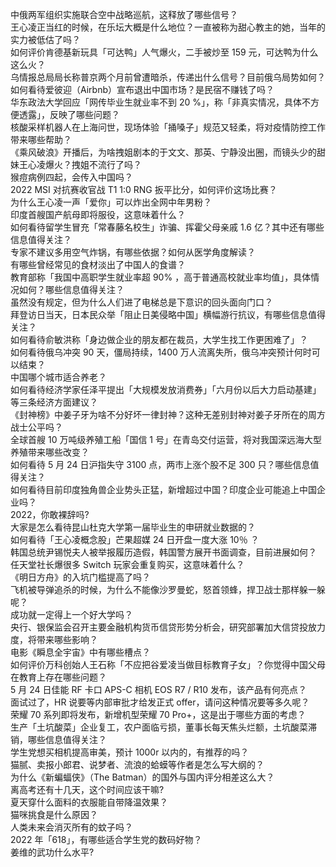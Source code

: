 中俄两军组织实施联合空中战略巡航，这释放了哪些信号？  
王心凌正当红的时候，在乐坛大概是什么地位？一直被称为甜心教主的她，当年的实力被低估了吗？  
如何评价肯德基新玩具「可达鸭」人气爆火，二手被炒至 159 元，可达鸭为什么这么火？  
乌情报总局局长称普京两个月前曾遭暗杀，传递出什么信号？目前俄乌局势如何？  
如何看待爱彼迎（Airbnb）宣布退出中国市场？是民宿不赚钱了吗？  
华东政法大学回应「网传毕业生就业率不到 20 %」，称「非真实情况，具体不方便透露」，反映了哪些问题？  
核酸采样机器人在上海问世，现场体验「捅嗓子」规范又轻柔，将对疫情防控工作带来哪些帮助？  
《乘风破浪》开播后，为啥拽姐剧本的于文文、那英、宁静没出圈，而镜头少的甜妹王心凌爆火？拽姐不流行了吗？  
猴痘病例四起，会传入中国吗？  
2022 MSI 对抗赛收官战 T1 1:0 RNG 扳平比分，如何评价这场比赛？  
为什么王心凌一声「爱你」可以炸出全网中年男粉？  
印度首艘国产航母即将服役，这意味着什么？  
如何看待留学生冒充「常春藤名校生」诈骗、挥霍父母亲戚 1.6 亿？其中还有哪些信息值得关注？  
专家不建议多用空气炸锅，有哪些依据？如何从医学角度解读？  
有哪些曾经常见的食材淡出了中国人的食谱？  
教育部称「我国中高职学生就业率超 90% ，高于普通高校就业率均值」，具体情况如何？哪些信息值得关注？  
虽然没有规定，但为什么人们进了电梯总是下意识的回头面向门口？  
拜登访日当天，日本民众举「阻止日美侵略中国」横幅游行抗议，有哪些信息值得关注？  
如何看待俞敏洪称「身边做企业的朋友都在裁员，大学生找工作更困难了」？  
如何看待俄乌冲突 90 天，僵局持续，1400 万人流离失所，俄乌冲突预计何时可以结束？  
中国哪个城市适合养老？  
如何看待经济学家任泽平提出「大规模发放消费券」「六月份以后大力启动基建」等三条经济方面建议？  
《封神榜》中姜子牙为啥不分好坏一律封神？这种无差别封神对姜子牙所在的周方战士公平吗？  
全球首艘 10 万吨级养殖工船「国信 1 号」在青岛交付运营，将对我国深远海大型养殖带来哪些改变？  
如何看待 5 月 24 日沪指失守 3100 点，两市上涨个股不足 300 只？哪些信息值得关注？  
如何看待目前印度独角兽企业势头正猛，新增超过中国？印度企业可能追上中国企业吗？  
2022，你敢裸辞吗?  
大家是怎么看待昆山杜克大学第一届毕业生的申研就业数据的？  
如何看待「王心凌概念股」芒果超媒 24 日开盘一度大涨 10％ ？  
韩国总统尹锡悦夫人被举报履历造假，韩国警方展开书面调查，目前进展如何？  
任天堂社长爆很多 Switch 玩家会重复购买，这意味着什么？  
《明日方舟》的入坑门槛提高了吗？  
飞机被导弹追杀的时候，为什么不能像沙罗曼蛇，怒首领蜂，捍卫战士那样躲一躲呢？  
成功就一定得上一个好大学吗？  
央行、银保监会召开主要金融机构货币信贷形势分析会，研究部署加大信贷投放力度，将带来哪些影响？  
电影《瞬息全宇宙》中有哪些槽点？  
如何评价万科创始人王石称「不应把谷爱凌当做目标教育子女」？你觉得中国父母在教育上存在哪些问题？  
5 月 24 日佳能 RF 卡口 APS-C 相机 EOS R7 / R10 发布，该产品有何亮点？  
面试过了，HR 说要等内部审批才给发正式 offer，请问这种情况要等多久呢？  
荣耀 70 系列即将发布，新增机型荣耀 70 Pro+，这是出于哪些方面的考虑？  
生产「土坑酸菜」企业复工，农户面临亏损，董事长每天焦头烂额，土坑酸菜滞销，哪些信息值得关注？  
学生党想买相机提高审美，预计 1000r 以内的，有推荐的吗？  
猫腻、卖报小郎君、说梦者、流浪的蛤蟆等作者是怎么写大纲的？  
为什么《新蝙蝠侠》（The Batman）的国外与国内评分相差这么大？  
离高考还有十几天，这个时间应该干嘛?  
夏天穿什么面料的衣服能自带降温效果？  
猫咪挑食是什么原因？  
人类未来会消灭所有的蚊子吗？  
2022 年「618」，有哪些适合学生党的数码好物？  
姜维的武功什么水平?  
